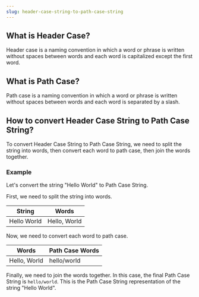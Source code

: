 ```yaml
---
slug: header-case-string-to-path-case-string
---
```


## What is Header Case?

Header case is a naming convention in which a word or phrase is written without spaces between words and each word is capitalized except the first word.

## What is Path Case?

Path case is a naming convention in which a word or phrase is written without spaces between words and each word is separated by a slash.

## How to convert Header Case String to Path Case String?

To convert Header Case String to Path Case String, we need to split the string into words, then convert each word to path case, then join the words together.

### Example

Let's convert the string "Hello World" to Path Case String.

First, we need to split the string into words.

| String      | Words        |
| ----------- | ------------ |
| Hello World | Hello, World |

Now, we need to convert each word to path case.

| Words        | Path Case Words |
| ------------ | --------------- |
| Hello, World | hello/world     |

Finally, we need to join the words together. In this case, the final Path Case String is `hello/world`. This is the Path Case String representation of the string "Hello World".
